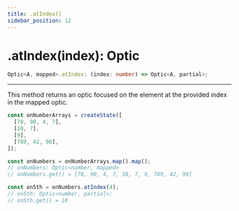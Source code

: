 ```yaml
---
title: .atIndex()
sidebar_position: 12
---
```


# .atIndex(index): Optic

```ts
Optic<A, mapped>.atIndex: (index: number) => Optic<A, partial>;
```

---

This method returns an optic focused on the element at the provided index in the mapped optic.

```ts
const onNumberArrays = createState([
  [78, 90, 4, 7],
  [10, 7],
  [9],
  [789, 42, 90],
]);

const onNumbers = onNumberArrays.map().map();
// onNumbers: Optic<number, mapped>
// onNumbers.get() = [78, 90, 4, 7, 10, 7, 9, 789, 42, 90]

const on5th = onNumbers.atIndex(4);
// on5th: Optic<number, partial>;
// on5th.get() = 10
```
